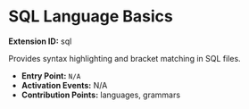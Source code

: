 # SQL Language Basics

**Extension ID:** sql

Provides syntax highlighting and bracket matching in SQL files.

* **Entry Point:** `N/A`
* **Activation Events:** N/A
* **Contribution Points:** languages, grammars
